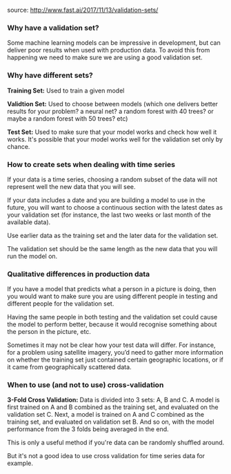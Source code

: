 source: http://www.fast.ai/2017/11/13/validation-sets/

### Why have a validation set?

Some machine learning models can be impressive in development, but can deliver poor results when used with production data. To avoid this from happening we need to make sure we are using a good validation set.

### Why have different sets?

**Training Set:** Used to train a given model

**Validtion Set:** Used to choose between models (which one delivers better results for your problem? a neural net? a random forest with 40 trees? or maybe a random forest with 50 trees? etc)

**Test Set:** Used to make sure that your model works and check how well it works. It's possible that your model works well for the validation set only by chance.

### How to create sets when dealing with time series

If your data is a time series, choosing a random subset of the data will not represent well the new data that you will see.

If your data includes a date and you are building a model to use in the future, you will want to choose a continuous section with the latest dates as your validation set (for instance, the last two weeks or last month of the available data).

Use earlier data as the training set and the later data for the validation set.

The validation set should be the same length as the new data that you will run the model on.

### Qualitative differences in production data

If you have a model that predicts what a person in a picture is doing, then you would want to make sure you are using different people in testing and different people for the validation set.

Having the same people in both testing and the validation set could cause the model to perform better, because it would recognise something about the person in the picture, etc.

Sometimes it may not be clear how your test data will differ. For instance, for a problem using satellite imagery, you’d need to gather more information on whether the training set just contained certain geographic locations, or if it came from geographically scattered data.

### When to use (and not to use) cross-validation

**3-Fold Cross Validation:** Data is divided into 3 sets: A, B and C. A model is first trained on A and B combined as the training set, and evaluated on the validation set C. Next, a model is trained on A and C combined as the training set, and evaluated on validation set B. And so on, with the model performance from the 3 folds being averaged in the end.

This is only a useful method if you're data can be randomly shuffled around.

But it's not a good idea to use cross validation for time series data for example.


